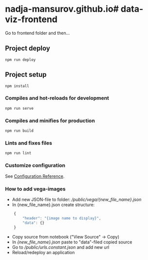 # nadja-mansurov.github.io# data-viz-frontend

Go to frontend folder and then...

## Project deploy 
```
npm run deploy
```

## Project setup
```
npm install
```

### Compiles and hot-reloads for development
```
npm run serve
```

### Compiles and minifies for production
```
npm run build
```

### Lints and fixes files
```
npm run lint
```

### Customize configuration

See [Configuration Reference](https://cli.vuejs.org/config/).

### How to add vega-images

- Add new JSON-file to folder: */public/vega/{new_file_name}.json*
- In {new_file_name}.json create structure: 
```javascript
    { 
        "header": "{image name to display}", 
        "data": {} 
    }
```
- Copy source from notebook ("View Source" -> Copy)
- In *{new_file_name}.json* paste to "data"-filed copied source
- Go to */public/urls.constant.json* and add new url
- Reload/redeploy an application